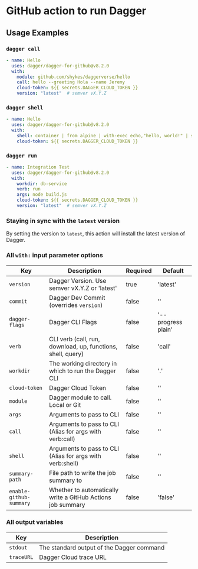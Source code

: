 # GitHub action to run Dagger

## Usage Examples

### `dagger call`

```yaml
- name: Hello
  uses: dagger/dagger-for-github@v8.2.0
  with:
    module: github.com/shykes/daggerverse/hello
    call: hello --greeting Hola --name Jeremy
    cloud-token: ${{ secrets.DAGGER_CLOUD_TOKEN }}
    version: "latest"  # semver vX.Y.Z
```

### `dagger shell`

```yaml
- name: Hello
  uses: dagger/dagger-for-github@v8.2.0
  with:
    shell: container | from alpine | with-exec echo,"hello, world!" | stdout
    cloud-token: ${{ secrets.DAGGER_CLOUD_TOKEN }}
```

### `dagger run`

```yaml
- name: Integration Test
  uses: dagger/dagger-for-github@v8.2.0
  with:
    workdir: db-service
    verb: run
    args: node build.js
    cloud-token: ${{ secrets.DAGGER_CLOUD_TOKEN }}
    version: "latest"  # semver vX.Y.Z
```

### Staying in sync with the `latest` version

By setting the version to `latest`, this action will install the latest version of Dagger.

### All `with:` input parameter options

| Key                             | Description                                                       | Required | Default            |
| ------------------------------- | ----------------------------------------------------------------- | -------- | ------------------ |
| `version`                       | Dagger Version. Use semver vX.Y.Z or 'latest'                     | true     | 'latest'           |
| `commit`                        | Dagger Dev Commit (overrides `version`)                           | false    | ''                 |
| `dagger-flags`                  | Dagger CLI Flags                                                  | false    | '--progress plain' |
| `verb`                          | CLI verb (call, run, download, up, functions, shell, query)       | false    | 'call'             |
| `workdir`                       | The working directory in which to run the Dagger CLI              | false    | '.'                |
| `cloud-token`                   | Dagger Cloud Token                                                | false    | ''                 |
| `module`                        | Dagger module to call. Local or Git                               | false    | ''                 |
| `args`                          | Arguments to pass to CLI                                          | false    | ''                 |
| `call`                          | Arguments to pass to CLI (Alias for args with verb:call)          | false    | ''                 |
| `shell`                         | Arguments to pass to CLI (Alias for args with verb:shell)         | false    | ''                 |
| `summary-path`                  | File path to write the job summary to                             | false    | ''                 |
| `enable-github-summary`         | Whether to automatically write a GitHub Actions job summary       | false    | 'false'            |

### All output variables

| Key        | Description                                                 |
| ---------- | ----------------------------------------------------------- |
| `stdout`   | The standard output of the Dagger command                   |
| `traceURL` | Dagger Cloud trace URL                                      |
